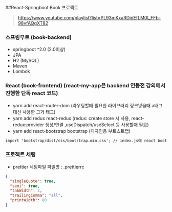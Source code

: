 ##React-Springboot Book 프로젝트

> https://www.youtube.com/playlist?list=PL93mKxaRDidEfLM0I_FFb-98vfAQgXT82

### 스프링부트 (book-backend)

- springboot ^2.0 (2.0이상)
- JPA
- H2 (MySQL)
- Maven
- Lombok

### React (book-frontend) (react-my-app은 backend 연동전 강의에서 진행한 단독 react 코드)

- yarn add react-router-dom (라우팅할때 필요한 라이브러리 링크넣을때 a태그 대신 사용한 그거 <Link> 태그)
- yarn add redux react-redux (redux: create store 시 사용, react-redux:provider 생성/연결 ,useDispatch/useSelect 등 사용할때 필요)
- yarn add react-bootstrap bootstrap (디자인용 부트스트랩)

```txt
import 'bootstrap/dist/css/bootstrap.min.css'; // index.js에 react bootstrap 적용
```

### 프로젝트 세팅

- prettier 세팅파일 파일명 : .prettierrc

```json
{
  "singleQuote": true,
  "semi": true,
  "tabWidth": 2,
  "trailingComma": "all",
  "printWidth": 80
}
```
